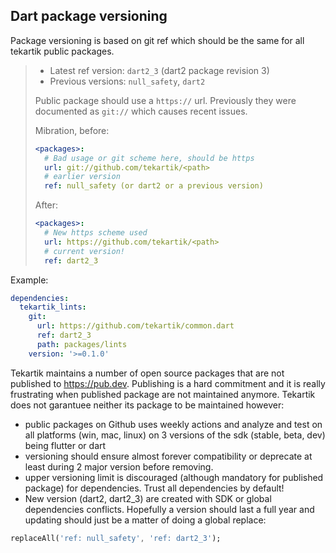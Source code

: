 ## Dart package versioning

Package versioning is based on git ref which should be the same for all tekartik public packages.

> * Latest ref version: `dart2_3` (dart2 package revision 3)
> * Previous versions: `null_safety`, `dart2`
>
> Public package should use a `https://` url. Previously they were documented as `git://` which causes recent issues.
>
> Mibration, before:
> ```yaml
> <packages>:
>   # Bad usage or git scheme here, should be https
>   url: git://github.com/tekartik/<path>
>   # earlier version
>   ref: null_safety (or dart2 or a previous version)
> ```
> After:
> ```yaml
> <packages>:
>   # New https scheme used
>   url: https://github.com/tekartik/<path>
>   # current version!
>   ref: dart2_3
> ```

Example:

```yaml
dependencies:
  tekartik_lints:
    git:
      url: https://github.com/tekartik/common.dart
      ref: dart2_3
      path: packages/lints
    version: '>=0.1.0'
```

Tekartik maintains a number of open source packages that are not published to https://pub.dev. Publishing is a hard
commitment and it is really frustrating when published package are not maintained anymore. Tekartik does not garantuee
neither its package to be maintained however:

- public packages on Github uses weekly actions and analyze and test on all platforms (win, mac, linux) on 3 versions of
  the sdk (stable, beta, dev) being flutter or dart
- versioning should ensure almost forever compatibility or deprecate at least during 2 major version before removing.
- upper versioning limit is discouraged (although mandatory for published package) for dependencies. Trust all
  dependencies by default!
- New version (dart2, dart2_3) are created with SDK or global dependencies conflicts. Hopefully a version should last a
  full year and updating should just be a matter of doing a global replace:

```dart
replaceAll('ref: null_safety', 'ref: dart2_3');
```

